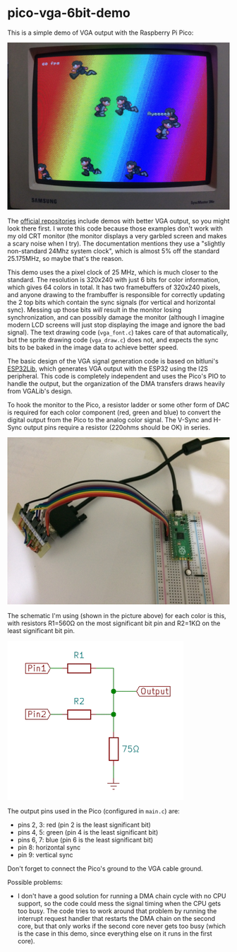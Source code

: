 # pico-vga-6bit-demo

This is a simple demo of VGA output with the Raspberry Pi Pico:

<img src="photos/screen.jpg" width="640" alt="Demo Screen with glorious 64 colors" title="Demo Screen with glorious 64 colors">

The [official
repositories](https://github.com/raspberrypi/pico-playground) include
demos with better VGA output, so you might look there first. I wrote
this code because those examples don't work with my old CRT monitor
(the monitor displays a very garbled screen and makes a scary noise
when I try). The documentation mentions they use a "slightly
non-standard 24Mhz system clock", which is almost 5% off the standard
25.175MHz, so maybe that's the reason.

This demo uses the a pixel clock of 25 MHz, which is much closer to
the standard.  The resolution is 320x240 with just 6 bits for color
information, which gives 64 colors in total. It has two framebuffers
of 320x240 pixels, and anyone drawing to the frambuffer is responsible
for correctly updating the 2 top bits which contain the sync signals
(for vertical and horizontal sync).  Messing up those bits *will*
result in the monitor losing synchronization, and can possibly damage
the monitor (although I imagine modern LCD screens will just stop
displaying the image and ignore the bad signal). The text drawing code
(`vga_font.c`) takes care of that automatically, but the sprite
drawing code (`vga_draw.c`) does not, and expects the sync bits to be
baked in the image data to achieve better speed.

The basic design of the VGA signal generation code is based on
bitluni's [ESP32Lib](https://github.com/bitluni/ESP32Lib), which
generates VGA output with the ESP32 using the I2S peripheral.  This
code is completely independent and uses the Pico's PIO to handle the
output, but the organization of the DMA transfers draws heavily from
VGALib's design.

To hook the monitor to the Pico, a resistor ladder or some other form
of DAC is required for each color component (red, green and blue) to
convert the digital output from the Pico to the analog color signal.
The V-Sync and H-Sync output pins require a resistor (220ohms should
be OK) in series.

<img src="photos/board.jpg" width="640" alt="Pico board and VGA Connector" title="Pico board and VGA Connector">

The schematic I'm using (shown in the picture above) for each color is
this, with resistors R1=560Ω on the most significant bit pin and
R2=1KΩ on the least significant bit pin.

![DAC schematic](photos/dac-schematic.png)

The output pins used in the Pico (configured in `main.c`) are:

- pins 2, 3: red (pin 2 is the least significant bit)
- pins 4, 5: green (pin 4 is the least significant bit)
- pins 6, 7: blue (pin 6 is the least significant bit)
- pin 8: horizontal sync
- pin 9: vertical sync

Don't forget to connect the Pico's ground to the VGA cable ground.

Possible problems:

- I don't have a good solution for running a DMA chain cycle with no
  CPU support, so the code could mess the signal timing when the CPU
  gets too busy. The code tries to work around that problem by running
  the interrupt request handler that restarts the DMA chain on the
  second core, but that only works if the second core never gets too
  busy (which is the case in this demo, since everything else on it
  runs in the first core).


